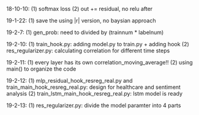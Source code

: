 18-10-10:
(1) softmax loss
(2) out += residual, no relu after

19-1-22:
(1) save the using |r| version, no baysian approach

19-2-7:
(1) gen_prob: need to divided by (trainnum * labelnum)

19-2-10:
(1) train_hook.py: adding model.py to train.py + adding hook
(2) res_regularizer.py: calculating correlation for different time steps

19-2-11:
(1) every layer has its own correlation_moving_average!!
(2) using main() to organize the code

19-2-12:
(1) mlp_residual_hook_resreg_real.py and train_main_hook_resreg_real.py:
design for healthcare and sentiment analysis
(2) train_lstm_main_hook_resreg_real.py: lstm model is ready

19-2-13:
(1) res_regularizer.py: divide the model paramter into 4 parts
